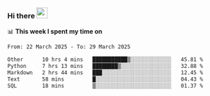 ### Hi there <a href="https://www.gautamkrishnar.com/"><img src="https://media.giphy.com/media/hvRJCLFzcasrR4ia7z/giphy.gif" width="25px"></a>

📊 **This week I spent my time on**

<!--START_SECTION:waka-->

```txt
From: 22 March 2025 - To: 29 March 2025

Other      10 hrs 4 mins   ███████████▒░░░░░░░░░░░░░   45.81 %
Python     7 hrs 13 mins   ████████▒░░░░░░░░░░░░░░░░   32.88 %
Markdown   2 hrs 44 mins   ███░░░░░░░░░░░░░░░░░░░░░░   12.45 %
Text       58 mins         █░░░░░░░░░░░░░░░░░░░░░░░░   04.43 %
SQL        18 mins         ▒░░░░░░░░░░░░░░░░░░░░░░░░   01.37 %
```

<!--END_SECTION:waka-->
